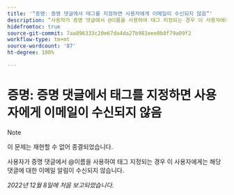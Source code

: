 ```yaml
---
title: '“증명: 증명 댓글에서 태그를 지정하면 사용자에게 이메일이 수신되지 않음”'
description: “사용자가 증명 댓글에서 @이름을 사용하여 태그 지정되는 경우 이 사용자에게는 해당 댓글에 대한 이메일 알림이 수신되지 않습니다.”
hidefromtoc: true
source-git-commit: 7aa896333c20e67da4da27b981eee0b0f79a09f2
workflow-type: tm+mt
source-wordcount: '87'
ht-degree: 100%

---
```



# 증명: 증명 댓글에서 태그를 지정하면 사용자에게 이메일이 수신되지 않음

>[!NOTE]
>
>이 문제는 재현할 수 없어 종결되었습니다.

사용자가 증명 댓글에서 @이름을 사용하여 태그 지정되는 경우 이 사용자에게는 해당 댓글에 대한 이메일 알림이 수신되지 않습니다.

_2022년 12월 8일에 처음 보고되었습니다._

